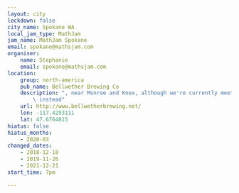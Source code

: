 ```yaml
---
layout: city
lockdown: false
city_name: Spokane WA
local_jam_type: MathJam
jam_name: MathJam Spokane
email: spokane@mathsjam.com
organiser:
    name: Stephanie
    email: spokane@mathsjam.com
location:
    group: north-america
    pub_name: Bellwether Brewing Co
    description: ", near Monroe and Knox, although we're currently meeting on Zoom\
        \ instead"
    url: http://www.bellwetherbrewing.net/
    lon: -117.4293111
    lat: 47.6764815
hiatus: false
hiatus_months:
    - 2020-03
changed_dates:
    - 2018-12-18
    - 2019-11-26
    - 2021-12-21
start_time: 7pm

---
```


